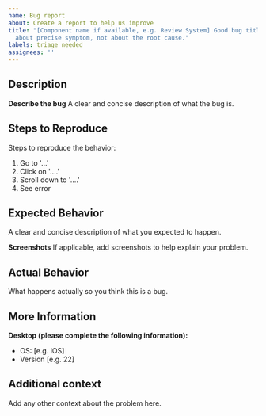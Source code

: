 ```yaml
---
name: Bug report
about: Create a report to help us improve
title: "[Component name if available, e.g. Review System] Good bug title tells us
  about precise symptom, not about the root cause."
labels: triage needed
assignees: ''
---
```


## Description
**Describe the bug**
A clear and concise description of what the bug is.

## Steps to Reproduce
Steps to reproduce the behavior:
1. Go to '...'
2. Click on '....'
3. Scroll down to '....'
4. See error

## Expected Behavior
A clear and concise description of what you expected to happen.

**Screenshots**
If applicable, add screenshots to help explain your problem.

## Actual Behavior
What happens actually so you think this is a bug.

## More Information
**Desktop (please complete the following information):**
 - OS: [e.g. iOS]
 - Version [e.g. 22]

## Additional context
Add any other context about the problem here.
